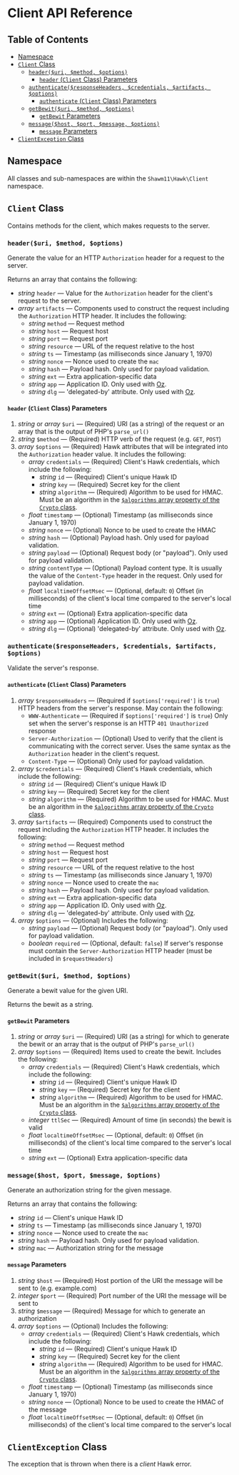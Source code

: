 <!-- omit in toc -->
# Client API Reference

<!-- omit in toc -->
## Table of Contents

- [Namespace](#namespace)
- [`Client` Class](#client-class)
  - [`header($uri, $method, $options)`](#headeruri-method-options)
    - [`header` (`Client` Class) Parameters](#header-client-class-parameters)
  - [`authenticate($responseHeaders, $credentials, $artifacts, $options)`](#authenticateresponseheaders-credentials-artifacts-options)
    - [`authenticate` (`Client` Class) Parameters](#authenticate-client-class-parameters)
  - [`getBewit($uri, $method, $options)`](#getbewituri-method-options)
    - [`getBewit` Parameters](#getbewit-parameters)
  - [`message($host, $port, $message, $options)`](#messagehost-port-message-options)
    - [`message` Parameters](#message-parameters)
- [`ClientException` Class](#clientexception-class)

## Namespace

All classes and sub-namespaces are within the `Shawm11\Hawk\Client` namespace.

## `Client` Class

Contains methods for the client, which makes requests to the server.

### `header($uri, $method, $options)`

Generate the value for an HTTP `Authorization` header for a request to the
server.

Returns an array that contains the following:

- _string_ `header` — Value for the `Authorization` header for the client's
  request to the server.
- _array_ `artifacts` — Components used to construct the request including the
  `Authorization` HTTP header. It includes the following:
  - _string_ `method` — Request method
  - _string_ `host` — Request host
  - _string_ `port` — Request port
  - _string_ `resource` — URL of the request relative to the host
  - _string_ `ts` — Timestamp (as milliseconds since January 1, 1970)
  - _string_ `nonce` — Nonce used to create the `mac`
  - _string_ `hash` — Payload hash. Only used for payload validation.
  - _string_ `ext` — Extra application-specific data
  - _string_ `app` — Application ID. Only used with [Oz](https://github.com/shawm11/oz-auth-php).
  - _string_ `dlg` — 'delegated-by' attribute. Only used with [Oz](https://github.com/shawm11/oz-auth-php).

#### `header` (`Client` Class) Parameters

1. _string_ or _array_ `$uri` — (Required) URI (as a string) of the request or
   an array that is the output of PHP's `parse_url()`
1. _string_ `$method` — (Required) HTTP verb of the request (e.g. `GET`,
   `POST`)
1. _array_ `$options` — (Required) Hawk attributes that will be integrated into
   the `Authorization` header value. It includes the following:
   - _array_ `credentials` — (Required) Client's Hawk credentials, which include
     the following:
     - _string_ `id` — (Required) Client's unique Hawk ID
     - _string_ `key` — (Required) Secret key for the client
     - _string_ `algorithm` — (Required) Algorithm to be used for HMAC. Must be
       an algorithm in the [`$algorithms` array property of the `Crypto` class](cypto-api.md#algorithms-property).
   - _float_ `timestamp` — (Optional) Timestamp (as milliseconds since
     January 1, 1970)
   - _string_ `nonce` — (Optional) Nonce to be used to create the HMAC
   - _string_ `hash` — (Optional) Payload hash. Only used for payload
     validation.
   - _string_ `payload` — (Optional) Request body (or "payload"). Only used for
     payload validation.
   - _string_ `contentType` — (Optional) Payload content type. It is usually the
     value of the `Content-Type` header in the request. Only used for payload
     validation.
   - _float_ `localtimeOffsetMsec` — (Optional, default: `0`) Offset (in
     milliseconds) of the client's local time compared to the server's local
     time
   - _string_ `ext` — (Optional) Extra application-specific data
   - _string_ `app` — (Optional) Application ID. Only used with [Oz](https://github.com/shawm11/oz-auth-php).
   - _string_ `dlg` — (Optional) 'delegated-by' attribute. Only used with [Oz](https://github.com/shawm11/oz-auth-php).

<!--lint disable maximum-heading-length-->

### `authenticate($responseHeaders, $credentials, $artifacts, $options)`

<!--lint disable maximum-heading-length-->

Validate the server's response.

#### `authenticate` (`Client` Class) Parameters

1. _array_ `$responseHeaders` — (Required if `$options['required']` is `true`)
   HTTP headers from the server's response. May contain the following:
   - `WWW-Authenticate` — (Required if `$options['required']` is `true`) Only
     set when the server's response is an HTTP `401 Unauthorized` response
   - `Server-Authorization` — (Optional) Used to verify that the client is
     communicating with the correct server. Uses the same syntax as the
     `Authorization` header in the client's request.
   - `Content-Type` — (Optional) Only used for payload validation.
1. _array_ `$credentials` — (Required) Client's Hawk credentials, which include
   the following:
   - _string_ `id` — (Required) Client's unique Hawk ID
   - _string_ `key` — (Required) Secret key for the client
   - _string_ `algorithm` — (Required) Algorithm to be used for HMAC. Must be an
     algorithm in the [`$algorithms` array property of the `Crypto` class](crypto.md#algorithms-property).
1. _array_ `$artifacts` — (Required) Components used to construct the request
   including the `Authorization` HTTP header. It includes the following:
   - _string_ `method` — Request method
   - _string_ `host` — Request host
   - _string_ `port` — Request port
   - _string_ `resource` — URL of the request relative to the host
   - _string_ `ts` — Timestamp (as milliseconds since January 1, 1970)
   - _string_ `nonce` — Nonce used to create the `mac`
   - _string_ `hash` — Payload hash. Only used for payload validation.
   - _string_ `ext` — Extra application-specific data
   - _string_ `app` — Application ID. Only used with [Oz](https://github.com/shawm11/oz-auth-php).
   - _string_ `dlg` — 'delegated-by' attribute. Only used with [Oz](https://github.com/shawm11/oz-auth-php).
1. _array_ `$options` — (Optional) Includes the following:
   - _string_ `payload` — (Optional) Request body (or "payload"). Only used for
     payload validation.
   - _boolean_ `required` — (Optional, default: `false`) If server's response
     must contain the `Server-Authorization` HTTP header (must be included in
     `$requestHeaders`)

### `getBewit($uri, $method, $options)`

Generate a bewit value for the given URI.

Returns the bewit as a string.

#### `getBewit` Parameters

1. _string_ or _array_ `$uri` — (Required) URI (as a string) for which to
   generate the bewit or an array that is the output of PHP's `parse_url()`
1. _array_ `$options` — (Required) Items used to create the bewit. Includes the
   following:
   - _array_ `credentials` — (Required) Client's Hawk credentials, which include
     the following:
     - _string_ `id` — (Required) Client's unique Hawk ID
     - _string_ `key` — (Required) Secret key for the client
     - _string_ `algorithm` — (Required) Algorithm to be used for HMAC.
       Must be an algorithm in the [`$algorithms` array property of the `Crypto`
       class](crypto.md#algorithms-property).
   - _integer_ `ttlSec` — (Required) Amount of time (in seconds) the bewit is
     valid
   - _float_ `localtimeOffsetMsec` — (Optional, default: `0`) Offset (in
     milliseconds) of the client's local time compared to the server's local
     time
   - _string_ `ext` — (Optional) Extra application-specific data

### `message($host, $port, $message, $options)`

Generate an authorization string for the given message.

Returns an array that contains the following:

- _string_ `id` — Client's unique Hawk ID
- _string_ `ts` — Timestamp (as milliseconds since January 1, 1970)
- _string_ `nonce` — Nonce used to create the `mac`
- _string_ `hash` — Payload hash. Only used for payload validation.
- _string_ `mac` — Authorization string for the message

#### `message` Parameters

1. _string_ `$host` — (Required) Host portion of the URI the message will be
   sent to (e.g. example.com)
1. _integer_ `$port` — (Required) Port number of the URI the message will be
   sent to
1. _string_ `$message` — (Required) Message for which to generate an
   authorization
1. _array_ `$options` — (Optional) Includes the following:
   - _array_ `credentials` — (Required) Client's Hawk credentials, which include
     the following:
     - _string_ `id` — (Required) Client's unique Hawk ID
     - _string_ `key` — (Required) Secret key for the client
     - _string_ `algorithm` — (Required) Algorithm to be used for HMAC. Must be
       an algorithm in the [`$algorithms` array property of the `Crypto` class](crypto.md#algorithms-property).
   - _float_ `timestamp` — (Optional) Timestamp (as milliseconds since
     January 1, 1970)
   - _string_ `nonce` — (Optional) Nonce to be used to create the HMAC of the
     message
   - _float_ `localtimeOffsetMsec` — (Optional, default: `0`) Offset (in
     milliseconds) of the client's local time compared to the server's local

## `ClientException` Class

The exception that is thrown when there is a _client_ Hawk error.
